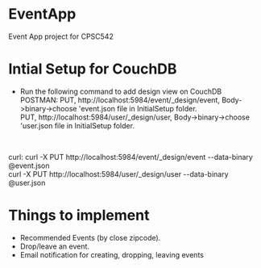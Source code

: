 # EventApp
Event App project for CPSC542

# Intial Setup for CouchDB
- Run the following command to add design view on CouchDB <br>
POSTMAN: 
    PUT, http://localhost:5984/event/_design/event, Body->binary->choose 'event.json file in InitialSetup folder. <br>
    PUT, http://localhost:5984/user/_design/user, Body->binary->choose 'user.json file in InitialSetup folder. <br>
<br>

curl: 
    curl -X PUT http://localhost:5984/event/_design/event --data-binary @event.json <br>
    curl -X PUT http://localhost:5984/user/_design/user --data-binary @user.json <br>


# Things to implement
- Recommended Events (by close zipcode).
- Drop/leave an event.
- Email notification for creating, dropping, leaving events